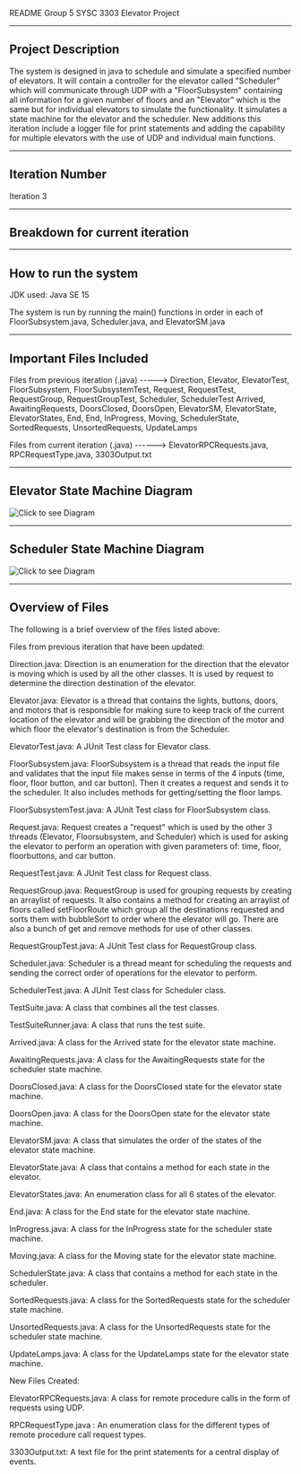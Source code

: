 README
Group 5 SYSC 3303 Elevator Project

---------------------
Project Description
---------------------

The system is designed in java to schedule and simulate a specified number of elevators. It will contain a controller for the elevator called "Scheduler" which will communicate through UDP with a "FloorSubsystem" containing all 
information for a given number of floors and an "Elevator" which is the same but for individual elevators to simulate the functionality. It simulates a state machine for the elevator and the scheduler. New additions this 
iteration include a logger file for print statements and adding the capability for multiple elevators with the use of UDP and individual main functions.


---------------------
Iteration Number
---------------------

Iteration 3


-------------------------------
Breakdown for current iteration
-------------------------------




-----------------------
How to run the system
-----------------------

JDK used: Java SE 15

The system is run by running the main() functions in order in each of FloorSubsystem.java, Scheduler.java, and ElevatorSM.java


--------------------------
Important Files Included
--------------------------

Files from previous iteration (.java) -----> Direction, Elevator, ElevatorTest, FloorSubsystem, FloorSubsystemTest, Request, RequestTest, RequestGroup, RequestGroupTest, Scheduler, SchedulerTest
					     Arrived, AwaitingRequests, DoorsClosed, DoorsOpen, ElevatorSM, ElevatorState, ElevatorStates, End, End, InProgress, Moving, SchedulerState, SortedRequests, 
					     UnsortedRequests, UpdateLamps

Files from current iteration (.java) ------> ElevatorRPCRequests.java, RPCRequestType.java, 3303Output.txt


--------------------------------
Elevator State Machine Diagram
--------------------------------

![Click to see Diagram](https://github.com/mattman555/SYSC_3303_Project/blob/main/Elevator%20Subsystem%20State%20Machine.jpg)


---------------------------------
Scheduler State Machine Diagram
---------------------------------

![Click to see Diagram](https://github.com/mattman555/SYSC_3303_Project/blob/main/Scheduler%20State%20Machine.jpg)


-------------------
Overview of Files
-------------------

The following is a brief overview of the files listed above:



Files from previous iteration that have been updated:


Direction.java: Direction is an enumeration for the direction that the elevator is moving which is used by all the other classes. It is used by request to determine the direction destination of the elevator.

Elevator.java: Elevator is a thread that contains the lights, buttons, doors, and motors that is responsible for making sure to keep track of the current location of the elevator and will be grabbing the direction 
of the motor and which floor the elevator's destination is from the Scheduler.

ElevatorTest.java: A JUnit Test class for Elevator class.

FloorSubsystem.java: FloorSubsystem is a thread that reads the input file and validates that the input file makes sense in terms of the 4 inputs (time, floor, floor button, and car button). Then it creates a request 
and sends it to the scheduler. It also includes methods for getting/setting the floor lamps.

FloorSubsystemTest.java: A JUnit Test class for FloorSubsystem class.

Request.java: Request creates a "request" which is used by the other 3 threads (Elevator, Floorsubsystem, and Scheduler) which is used for asking the elevator to perform an operation with given parameters of: 
time, floor, floorbuttons, and car button.

RequestTest.java: A JUnit Test class for Request class.

RequestGroup.java: RequestGroup is used for grouping requests by creating an arraylist of requests. It also contains a method for creating an arraylist of floors called setFloorRoute which group all the destinations 
requested and sorts them with bubbleSort to order where the elevator will go. There are also a bunch of get and remove methods for use of other classes.

RequestGroupTest.java: A JUnit Test class for RequestGroup class.

Scheduler.java: Scheduler is a thread meant for scheduling the requests and sending the correct order of operations for the elevator to perform.

SchedulerTest.java: A JUnit Test class for Scheduler class.

TestSuite.java: A class that combines all the test classes.

TestSuiteRunner.java: A class that runs the test suite.

Arrived.java: A class for the Arrived state for the elevator state machine.

AwaitingRequests.java: A class for the AwaitingRequests state for the scheduler state machine.

DoorsClosed.java: A class for the DoorsClosed state for the elevator state machine.

DoorsOpen.java: A class for the DoorsOpen state for the elevator state machine.

ElevatorSM.java: A class that simulates the order of the states of the elevator state machine.

ElevatorState.java: A class that contains a method for each state in the elevator.

ElevatorStates.java: An enumeration class for all 6 states of the elevator.

End.java: A class for the End state for the elevator state machine.

InProgress.java: A class for the InProgress state for the scheduler state machine.

Moving.java: A class for the Moving state for the elevator state machine.

SchedulerState.java: A class that contains a method for each state in the scheduler.

SortedRequests.java: A class for the SortedRequests state for the scheduler state machine.

UnsortedRequests.java: A class for the UnsortedRequests state for the scheduler state machine.

UpdateLamps.java: A class for the UpdateLamps state for the elevator state machine.



New Files Created: 

ElevatorRPCRequests.java: A class for remote procedure calls in the form of requests using UDP.

RPCRequestType.java : An enumeration class for the different types of remote procedure call request types.

3303Output.txt: A text file for the print statements for a central display of events.
